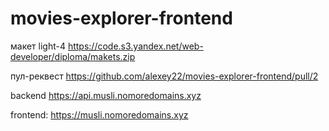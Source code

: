 # movies-explorer-frontend

макет light-4
https://code.s3.yandex.net/web-developer/diploma/makets.zip

пул-реквест
https://github.com/alexey22/movies-explorer-frontend/pull/2

backend
https://api.musli.nomoredomains.xyz

frontend:
https://musli.nomoredomains.xyz
